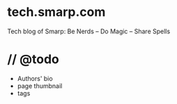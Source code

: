 # tech.smarp.com

Tech blog of Smarp: Be Nerds – Do Magic – Share Spells

# // @todo

-   Authors' bio
-   page thumbnail
-   tags
